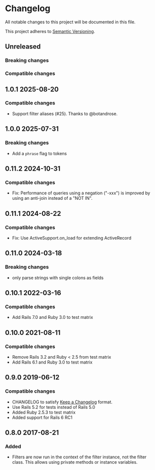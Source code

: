 # Changelog
All notable changes to this project will be documented in this file.

This project adheres to [Semantic Versioning](http://semver.org/spec/v2.0.0.html).


## Unreleased

### Breaking changes

### Compatible changes

## 1.0.1 2025-08-20

### Compatible changes

- Support filter aliases (#25). Thanks to @botandrose.

## 1.0.0 2025-07-31

### Breaking changes

- Add a `phrase` flag to tokens

## 0.11.2 2024-10-31

### Compatible changes

- Fix: Performance of queries using a negation ("-xxx") is improved by using an anti-join instead of a "NOT IN".

## 0.11.1 2024-08-22

### Compatible changes

- Fix: Use ActiveSupport.on_load for extending ActiveRecord

## 0.11.0 2024-03-18

### Breaking changes

- only parse strings with single colons as fields

## 0.10.1 2022-03-16

### Compatible changes

- Add Rails 7.0 and Ruby 3.0 to test matrix

## 0.10.0 2021-08-11

### Compatible changes

- Remove Rails 3.2 and Ruby < 2.5 from test matrix
- Add Rails 6.1 and Ruby 3.0 to test matrix

## 0.9.0 2019-06-12

### Compatible changes

- CHANGELOG to satisfy [Keep a Changelog](http://keepachangelog.com/en/1.0.0/) format.
- Use Rails 5.2 for tests instead of Rails 5.0
- Added Ruby 2.5.3 to test matrix
- Added support for Rails 6 RC1

## 0.8.0 2017-08-21

### Added
- Filters are now run in the context of the filter instance, not the filter class. This allows using private methods or instance variables.
